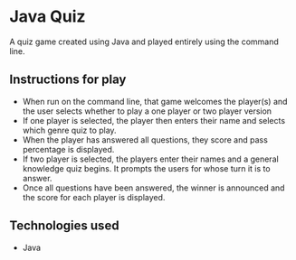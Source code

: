 # Java Quiz

A quiz game created using Java and played entirely using the command line.

## Instructions for play
- When run on the command line, that game welcomes the player(s) and the user selects whether to play a one player or two player version
- If one player is selected, the player then enters their name and selects which genre quiz to play.
- When the player has answered all questions, they score and pass percentage is displayed.
- If two player is selected, the players enter their names and a general knowledge quiz begins. It prompts the users for whose turn it is to answer.
- Once all questions have been answered, the winner is announced and the score for each player is displayed.

## Technologies used
- Java
